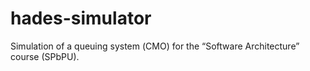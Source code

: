 # hades-simulator
Simulation of a queuing system (СМО) for the “Software Architecture” course (SPbPU).
